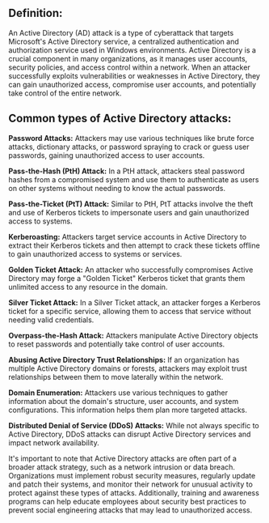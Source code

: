 ## Definition:

An Active Directory (AD) attack is a type of cyberattack that targets Microsoft's Active Directory service, a centralized authentication and authorization service used in Windows environments. Active Directory is a crucial component in many organizations, as it manages user accounts, security policies, and access control within a network. When an attacker successfully exploits vulnerabilities or weaknesses in Active Directory, they can gain unauthorized access, compromise user accounts, and potentially take control of the entire network.

## Common types of Active Directory attacks:

**Password Attacks:** Attackers may use various techniques like brute force attacks, dictionary attacks, or password spraying to crack or guess user passwords, gaining unauthorized access to user accounts.

**Pass-the-Hash (PtH) Attack:** In a PtH attack, attackers steal password hashes from a compromised system and use them to authenticate as users on other systems without needing to know the actual passwords.

**Pass-the-Ticket (PtT) Attack:** Similar to PtH, PtT attacks involve the theft and use of Kerberos tickets to impersonate users and gain unauthorized access to systems.

**Kerberoasting:** Attackers target service accounts in Active Directory to extract their Kerberos tickets and then attempt to crack these tickets offline to gain unauthorized access to systems or services.

**Golden Ticket Attack:** An attacker who successfully compromises Active Directory may forge a "Golden Ticket" Kerberos ticket that grants them unlimited access to any resource in the domain.

**Silver Ticket Attack:** In a Silver Ticket attack, an attacker forges a Kerberos ticket for a specific service, allowing them to access that service without needing valid credentials.

**Overpass-the-Hash Attack:** Attackers manipulate Active Directory objects to reset passwords and potentially take control of user accounts.

**Abusing Active Directory Trust Relationships:** If an organization has multiple Active Directory domains or forests, attackers may exploit trust relationships between them to move laterally within the network.

**Domain Enumeration:** Attackers use various techniques to gather information about the domain's structure, user accounts, and system configurations. This information helps them plan more targeted attacks.

**Distributed Denial of Service (DDoS) Attacks:** While not always specific to Active Directory, DDoS attacks can disrupt Active Directory services and impact network availability.

It's important to note that Active Directory attacks are often part of a broader attack strategy, such as a network intrusion or data breach. Organizations must implement robust security measures, regularly update and patch their systems, and monitor their network for unusual activity to protect against these types of attacks. Additionally, training and awareness programs can help educate employees about security best practices to prevent social engineering attacks that may lead to unauthorized access.